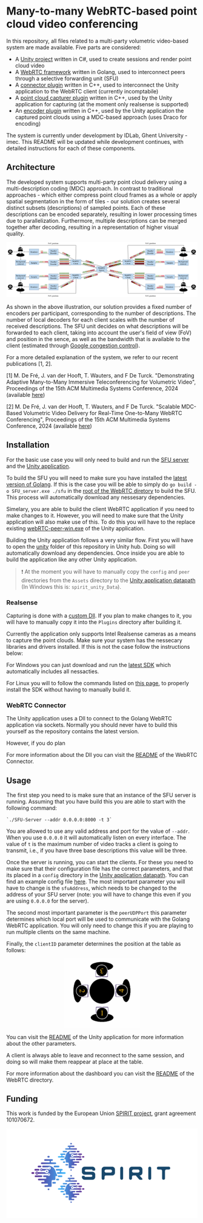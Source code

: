 # Many-to-many WebRTC-based point cloud video conferencing

In this repository, all files related to a multi-party volumetric video-based system are made available. Five parts are considered:

- A [Unity project](unity) written in C#, used to create sessions and render point cloud video
- A [WebRTC framework](webrtc) written in Golang, used to interconnect peers through a selective forwarding unit (SFU)
- A [connector plugin](connector) written in C++, used to interconnect the Unity application to the WebRTC client (currently incomptabile)
- A [point cloud capturer plugin](point_cloud_capturer) written in C++, used by the Unity application for capturing (at the moment only realsense is supported)
- An [encoder plugin](mdc_encoder) written in C++, used by the Unity application the captured point clouds using a MDC-based approach (uses Draco for encoding)

The system is currently under development by IDLab, Ghent University - imec. This README will be updated while development continues, with detailed instructions for each of these components.

## Architecture

The developed system supports multi-party point cloud delivery using a multi-description coding (MDC) approach. In contrast to traditional approaches - which either compress point cloud frames as a whole or apply spatial segmentation in the form of tiles - our solution creates several distinct subsets (descriptions) of sampled points. Each of these descriptions can be encoded separately, resulting in lower processing times due to parallelization. Furthermore, multiple descriptions can be merged together after decoding, resulting in a representation of higher visual quality.

![Architecture](architecture.png)

As shown in the above illustration, our solution provides a fixed number of encoders per participant, corresponding to the number of descriptions. The number of local decoders for each client scales with the number of received descriptions. The SFU unit decides on what descriptions will be forwarded to each client, taking into account the user's field of view (FoV) and position in the sence, as well as the bandwidth that is available to the client (estimated through [Google congestion control](https://datatracker.ietf.org/doc/html/draft-ietf-rmcat-gcc-02)).

For a more detailed explanation of the system, we refer to our recent publications [1, 2].

[1] M. De Fré, J. van der Hooft, T. Wauters, and F De Turck. "Demonstrating Adaptive Many-to-Many Immersive Teleconferencing for Volumetric Video", Proceedings of the 15th ACM Multimedia Systems Conference, 2024 (available [here](https://backoffice.biblio.ugent.be/download/01HW2J0M02RWJSSFSGP8EEDQ1B/01HW2J41RKP8CXHFTR22D2ARNQ))

[2] M. De Fré, J. van der Hooft, T. Wauters, and F De Turck. "Scalable MDC-Based Volumetric Video Delivery for Real-Time One-to-Many WebRTC Conferencing", Proceedings of the 15th ACM Multimedia Systems Conference, 2024 (available [here](https://backoffice.biblio.ugent.be/download/01HW2J66EZD49XQD2P94JBXHKR/01HW2J8F937QNC36XHZEBRHE8K))

## Installation

For the basic use case you will only need to build and run the [SFU server](https://github.com/idlab-discover/pc-webrtc-m2m/tree/main/webrtc) and the [Unity application](https://github.com/idlab-discover/pc-webrtc-m2m/tree/main/webrtc).

To build the SFU you will need to make sure you have installed the [latest version of Golang](https://go.dev/doc/install). If this is the case you will be able to simply do `go build -o SFU_server.exe ./sfu` in the [root of the WebRTC diretory](https://github.com/idlab-discover/pc-webrtc-m2m/tree/main/webrtc) to build the SFU. This process will automatically download any nessesary dependencies.

Simelary, you are able to build the client WebRTC application if you need to make changes to it. However, you will need to make sure that the Unity application will also make use of this. To do this you will have to the replace existing [webRTC-peer-win.exe](unity/spirit_m2m_webrtc/Assets/peer/) of the Unity application.

Building the Unity application follows a very similar flow. First you will have to open the [unity](unity) folder of this repository in Unity hub. Doing so will automatically download any dependencies. Once inside you are able to build the application like any other Unity application.

> :exclamation: At the moment you will have to manually copy the `config` and `peer` directories from the `Assets` directory to the [Unity application datapath](https://docs.unity3d.com/ScriptReference/Application-dataPath.html) (In Windows this is: `spirit_unity_Data`).

### Realsense

Capturing is done with a [custom Dll](point_cloud_capturer/). If you plan to make changes to it, you will have to manually copy it into the `Plugins` directory after building it.

Currently the application only supports Intel Realsense cameras as a means to capture the point clouds. Make sure your system has the nessecary libraries and drivers installed. If this is not the case follow the instructions below:

For Windows you can just download and run the [latest SDK](https://github.com/IntelRealSense/librealsense/releases) which automatically includes all nessacties.

For Linux you will to follow the commands listed on [this page](https://github.com/IntelRealSense/librealsense/blob/master/doc/distribution_linux.md), to properly install the SDK without having to manually build it.
 

### WebRTC Connector
The Unity application uses a Dll to connect to the Golang WebRTC application via sockets. Normally you should never have to build this yourself as the repository contains the latest version.

However, if you do plan 


For more information about the Dll you can visit the [README](connector/README.md) of the WebRTC Connector.

## Usage

The first step you need to is make sure that an instance of the SFU server is running. Assuming that you have build this you are able to start with the following command: 

```
`./SFU-Server --addr 0.0.0.0:8000 -t 3`
```
You are allowed to use any valid address and port for the value of `--addr`. When you use `0.0.0.0` it will automatically listen on every interface. The value of `t` is the maximum number of video tracks a client is going to transmit, i.e., if you have three base descriptions this value will be three.

Once the server is running, you can start the clients. For these you need to make sure that their configuration file has the correct parameters, and that its placed in a `config` directory in the [Unity application datapath](https://docs.unity3d.com/ScriptReference/Application-dataPath.html). You can find an example config file [here](unity/spirit_m2m_webrtc/Assets/config/session_config.json). The most important parameter you will have to change is the `sfuAddress`, which needs to be changed to the address of your SFU server (note: you will have to change this even if you are using `0.0.0.0` for the server). 

The second most important parameter is the `peerUDPPort` this parameter determines which local port will be used to communicate with the Golang WebRTC application. You will only need to change this if you are playing to run multiple clients on the same machine.

Finally, the `clientID` parameter determines the position at the table as follows:
<p align="center">
    <img src="table.png" alt="Table" width="200"/>
</p>

You can visit the [README](unity/spirit_m2m_webrtc/README.md) of the Unity application for more information about the other parameters.

A client is always able to leave and reconnect to the same session, and doing so will make them reappear at place at the table.

For more information about the dashboard you can visit the [README](webrtc//README.md) of the WebRTC directory.
## Funding

This work is funded by the European Union [SPIRIT project](https://www.spirit-project.eu), grant agreement 101070672.

![Logo](logo.png)
